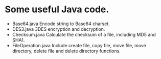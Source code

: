 Some useful Java code.  
=======
* Base64.java Encode string to Base64 charset.  
* DES3.java 3DES encryption and decryption.  
* Checksum.java Calculate the checksum of a file, including MD5 and SHA1.
* FileOperation.java Include create file, copy file, move file, move directory, delete file and delete directory functions.
